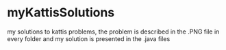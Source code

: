 # myKattisSolutions
my solutions to kattis problems, the problem is described in the .PNG file in every folder and my solution is presented in the .java files
